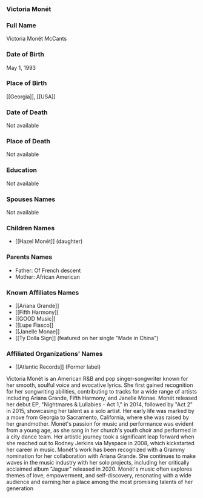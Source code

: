 ### Victoria Monét

### Full Name

Victoria Monét McCants

### Date of Birth

May 1, 1993

### Place of Birth

[[Georgia]], [[USA]]
### Date of Death

Not available

### Place of Death

Not available

### Education

Not available

### Spouses Names

Not available

### Children Names

- [[Hazel Monét]] (daughter)
### Parents Names

- Father: Of French descent
- Mother: African American
### Known Affiliates Names

- [[Ariana Grande]]
- [[Fifth Harmony]]
- [[GOOD Music]]
- [[Lupe Fiasco]]
- [[Janelle Monae]]
- [[Ty Dolla Sign]] (featured on her single "Made in China")
### Affiliated Organizations' Names

- [[Atlantic Records]] (Former label)

Victoria Monét is an American R&B and pop singer-songwriter known for her smooth, soulful voice and evocative lyrics. She first gained recognition for her songwriting abilities, contributing to tracks for a wide range of artists including Ariana Grande, Fifth Harmony, and Janelle Monae. Monét released her debut EP, "Nightmares & Lullabies - Act 1," in 2014, followed by "Act 2" in 2015, showcasing her talent as a solo artist. Her early life was marked by a move from Georgia to Sacramento, California, where she was raised by her grandmother. Monét's passion for music and performance was evident from a young age, as she sang in her church's youth choir and performed in a city dance team. Her artistic journey took a significant leap forward when she reached out to Rodney Jerkins via Myspace in 2008, which kickstarted her career in music. Monét's work has been recognized with a Grammy nomination for her collaboration with Ariana Grande. She continues to make waves in the music industry with her solo projects, including her critically acclaimed album "Jaguar" released in 2020. Monét's music often explores themes of love, empowerment, and self-discovery, resonating with a wide audience and earning her a place among the most promising talents of her generation